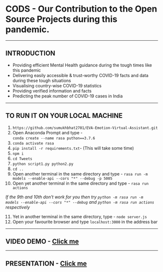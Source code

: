 # CODS - Our Contribution to the Open Source Projects during this pandemic.

<hr>

## INTRODUCTION
<ul>
  <li>Providing efficient Mental Health guidance during the tough times like this pandemic</li>
  <li>Delivering easily accessible & trust-worthy COVID-19 facts and data during these tough situations</li>
  <li>Visualising country-wise COVID-19 statistics</li>
  <li>Providing verified information and facts</li>
  <li>Predicting the peak number of COVID-19 cases in India</li>
</ul>

<hr>

## TO RUN IT ON YOUR LOCAL MACHINE
 1. `https://github.com/sumukhbhat2701/EVA-Emotion-Virtual-Assistant.git`
 2. Open Anaconda Prompt and type - <br> `conda create --name rasa puthon==3.7.6`
 3. `conda activate rasa`
 4. `pip install -r requirements.txt`- (This will take some time)
 5. `npm i`
 6. `cd Tweets`
 7. `python script1.py python2.py`
 8. `cd ..`
 9.  Open another terminal in the same directory and type - `rasa run -m models --enable-api --cors "*" --debug -p 5005`
 10. Open yet another terminal in the same directory and type - `rasa run actions`
 
 <em>If the 9th and 10th don't work for you then try `python -m rasa run -m models --enable-api --cors "*" --debug` and `python -m rasa run actions` respectively</em>
 
 11. Yet in another terminal in the same directory, type - `node server.js`
 12. Open your favourite browser and type `localhost:3000` in the address bar
 
 <hr>
 
 ## VIDEO DEMO - <a href="https://drive.google.com/file/d/1kfu03ZltVwteUjAeg51WfLUgZINU8NYo/view?usp=drivesdk">Click me</a>
 
 <hr>
 
 ## PRESENTATION - <a href="https://docs.google.com/presentation/d/15wAvgoeWeZ8Rc6LqggABLYP5GEJMLGhNgT8lqFtBtjM/edit#slide=id.p1">Click me</a>


